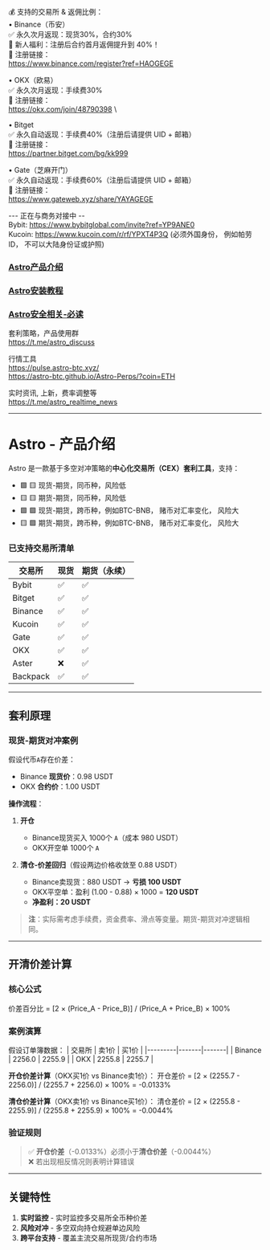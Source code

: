 💰 支持的交易所 & 返佣比例：\
  •  Binance（币安）\
✅ 永久次月返现：现货30%，合约30%\
🎁 新人福利：注册后合约首月返佣提升到 40%！\
🔗 注册链接：\
https://www.binance.com/register?ref=HAOGEGE 

  •  OKX（欧易）\
✅ 永久次月返现：手续费30%\
🔗 注册链接：\
https://okx.com/join/48790398 \

  •  Bitget\
✅ 永久自动返现：手续费40%（注册后请提供 UID + 邮箱）\
🔗 注册链接：\
https://partner.bitget.com/bg/kk999 

•  Gate（芝麻开门）\
✅ 永久自动返现：手续费60%（注册后请提供 UID + 邮箱）\
🔗 注册链接：\
https://www.gateweb.xyz/share/YAYAGEGE

--- 正在与商务对接中 --\
Bybit: https://www.bybitglobal.com/invite?ref=YP9ANE0 \
Kucoin: https://www.kucoin.com/r/rf/YPXT4P3Q (必须外国身份， 例如帕劳ID， 不可以大陆身份证或护照) 




### [Astro产品介绍](./README.md) 
### [Astro安装教程](./INSTALL.md) 
### [Astro安全相关-必读](./SECURITY.md) 

套利策略，产品使用群 \
https://t.me/astro_discuss

行情工具 \
https://pulse.astro-btc.xyz/ \
https://astro-btc.github.io/Astro-Perps/?coin=ETH

实时资讯, 上新，费率调整等 \
https://t.me/astro_realtime_news

--------------------------------

# Astro - 产品介绍

Astro 是一款基于多空对冲策略的**中心化交易所（CEX）套利工具**，支持：
-  🟩 🟨 现货-期货，同币种，风险低
-  🟨 🟨 期货-期货，同币种，风险低
-  🟩 🟪 现货-期货，跨币种，例如BTC-BNB， 赌币对汇率变化， 风险大
-  🟨 🟪 期货-期货，跨币种，例如BTC-BNB， 赌币对汇率变化， 风险大

### 已支持交易所清单
| 交易所   | 现货 | 期货（永续） |
|----------|------|--------------|
| Bybit    | ✅   | ✅           |
| Bitget   | ✅   | ✅           |
| Binance  | ✅   | ✅           |
| Kucoin   | ✅   | ✅           |
| Gate     | ✅   | ✅           |
| OKX      | ✅   | ✅           |
| Aster    | ❌   | ✅           |
| Backpack | ✅   | ✅           |

---

## 套利原理
### 现货-期货对冲案例
假设代币`A`存在价差：
- Binance **现货价**：0.98 USDT
- OKX **合约价**：1.00 USDT

**操作流程**：
1. **开仓**  
   - Binance现货买入 1000个 `A`（成本 980 USDT）
   - OKX开空单 1000个 `A`
   
2. **清仓-价差回归**（假设两边价格收敛至 0.88 USDT）  
   - Binance卖现货：880 USDT → **亏损 100 USDT**  
   - OKX平空单：盈利 (1.00 - 0.88) × 1000 = **120 USDT**  
   - **净盈利：20 USDT**

> **注**：实际需考虑手续费，资金费率、滑点等变量。期货-期货对冲逻辑相同。

---

## 开清价差计算
### 核心公式
价差百分比 = [2 × (Price_A - Price_B)] / (Price_A + Price_B) × 100%

### 案例演算
假设订单簿数据：
| 交易所  | 卖1价 | 买1价 |
|---------|-------|-------|
| Binance | 2256.0 | 2255.9 |
| OKX     | 2255.8 | 2255.7 |

**开仓价差计算**（OKX买1价 vs Binance卖1价）：
开仓差价 = [2 × (2255.7 - 2256.0)] / (2255.7 + 2256.0) × 100% = -0.0133%

**清仓价差计算**（OKX卖1价 vs Binance买1价）：
清仓差价 = [2 × (2255.8 - 2255.9)] / (2255.8 + 2255.9) × 100% = -0.0044%

### 验证规则
> ✅ **开仓价差**（-0.0133%）必须小于**清仓价差**（-0.0044%）  
> ❌ 若出现相反情况则表明计算错误

---

## 关键特性
1. **实时监控** - 实时监控多交易所全币种价差
2. **风险对冲** - 多空双向持仓规避单边风险
3. **跨平台支持** - 覆盖主流交易所现货/合约市场
